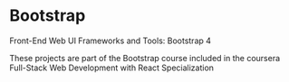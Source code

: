 # Bootstrap
Front-End Web UI Frameworks and Tools: Bootstrap 4

These projects are part of the Bootstrap course included in the coursera Full-Stack Web Development with React Specialization
